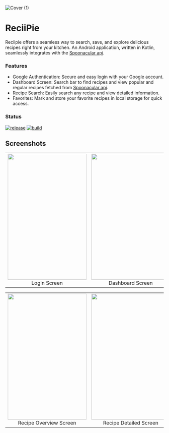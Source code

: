 ![Cover (1)](https://github.com/abhishekkr4747/ReciiPie/assets/117996188/8b2d238f-49dc-4fa3-91c1-c2e9de46e010)
# ReciiPie
Reciipie offers a seamless way to search, save, and explore delicious recipes right from your kitchen. An Android application, written in Kotlin, seamlessly integrates with the [Spoonacular api](https://spoonacular.com/food-api).

### Features
- Google Authentication: Secure and easy login with your Google account.
- Dashboard Screen: Search bar to find recipes and view popular and regular recipes fetched from [Spoonacular api](https://spoonacular.com/food-api).
- Recipe Search: Easily search any recipe and view detailed information.
- Favorites: Mark and store your favorite recipes in local storage for quick access.

### Status
<a href="https://github.com/abhishekkr4747/Reciipie/releases"><img src="https://img.shields.io/github/v/release/Aditya-gupta99/EvoCharge-App" alt="release"/></a>
<a href="https://github.com/abhishekkr4747/Reciipie/actions"><img src="https://img.shields.io/github/checks-status/Aditya-gupta99/EvoCharge-App/master?label=build" alt="build"/></a>

## Screenshots


<center>
    <table>
  <tr>
    <td align="center" valign="center"><img src="https://github.com/abhishekkr4747/Reciipie/assets/117996188/64ea5168-bbc4-49cc-a94e-e4d73f687375" width=250 height=400><br><center>Login Screen</center></td>
    <td align="center" valign="center"><img src="https://github.com/abhishekkr4747/Reciipie/assets/117996188/1b1f127f-49e0-42f4-8c3a-a481e2e4ca33" width=250 height=400><br><center>Dashboard Screen</center></td>
    <td align="center" valign="center"><img src="https://github.com/abhishekkr4747/Reciipie/assets/117996188/8f63d2eb-fbf5-46d9-98b6-8882ab3b0a12" width=250 height=400><br><center>Recipe Screen</center></td>
    <td align="center" valign="center"><img src="https://github.com/abhishekkr4747/Reciipie/assets/117996188/ed3467a6-340f-4240-9f9b-abff4c942e81" width=250 height=400><br><center>Search Screen</center></td>
  </tr>

</table>
</center>
<center>
    <table>
  <tr>
    <td align="center" valign="center"><img src="https://github.com/abhishekkr4747/Reciipie/assets/117996188/db27e762-be35-4038-9d3c-ec101db07a1e" width=250 height=400><br><center>Recipe Overview Screen</center></td>
    <td align="center" valign="center"><img src="https://github.com/abhishekkr4747/Reciipie/assets/117996188/a8047325-603e-40c8-841c-86a9d73bffef" width=250 height=400><br><center>Recipe Detailed Screen</center></td>
    <td align="center" valign="center"><img src="https://github.com/abhishekkr4747/Reciipie/assets/117996188/c80a9846-11a9-48fb-bd22-c321d1e9805b" width=250 height=400><br><center>Favourite Recipe Screen</center></td>
    <td align="center" valign="center"><img src="https://github.com/abhishekkr4747/Reciipie/assets/117996188/d6dbe04b-d17f-419c-bf0d-f3887c965d86" width=250 height=400><br><center>Favourite Marked Recipe Screen</center></td>
  </tr>
</table>
</center>
